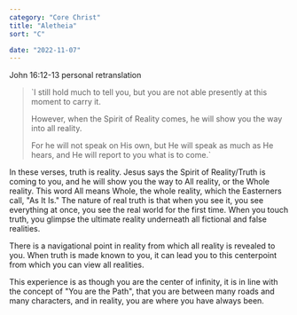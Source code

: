 ```yaml
---
category: "Core Christ" 
title: "Aletheia"
sort: "C" 

date: "2022-11-07"
--- 
```


John 16:12-13 personal retranslation

>  `I still hold much to tell you, but you are not able presently at this moment to carry it.
>  
>  However, when the Spirit of Reality comes, he will show you the way into all reality.
>  
>  For he will not speak on His own, but He will speak as much as He hears, and He will report to you what is to come.`

In these verses, truth is reality. Jesus says the Spirit of Reality/Truth is coming to you, and he will show you the way to All reality, or the Whole reality. This word All means Whole, the whole reality, which the Easterners call, "As It Is." The nature of real truth is that when you see it, you see everything at once, you see the real world for the first time. When you touch truth, you glimpse the ultimate reality underneath all fictional and false realities.  

There is a navigational point in reality from which all reality is revealed to you. When truth is made known to you, it can lead you to this centerpoint from which you can view all realities.  

This experience is as though you are the center of infinity, it is in line with the concept of "You are the Path", that you are between many roads and many characters, and in reality, you are where you have always been. 